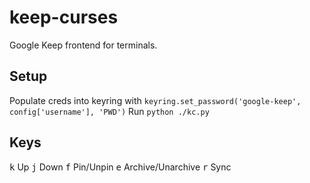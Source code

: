 keep-curses
===========

Google Keep frontend for terminals.

Setup
-----

Populate creds into keyring with `keyring.set_password('google-keep', config['username'], 'PWD')`
Run `python ./kc.py`

Keys
----

<kbd>k</kbd> Up
<kbd>j</kbd> Down
<kbd>f</kbd> Pin/Unpin
<kbd>e</kbd> Archive/Unarchive
<kbd>r</kbd> Sync


